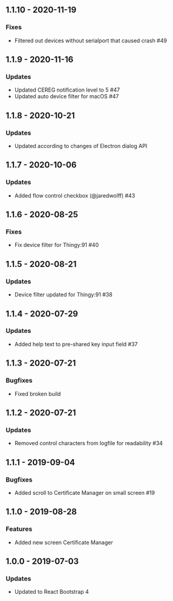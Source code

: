 ## 1.1.10 - 2020-11-19
### Fixes
- Filtered out devices without serialport that caused crash #49

## 1.1.9 - 2020-11-16
### Updates
- Updated CEREG notification level to 5 #47
- Updated auto device filter for macOS #47

## 1.1.8 - 2020-10-21
### Updates
- Updated according to changes of Electron dialog API

## 1.1.7 - 2020-10-06
### Updates
- Added flow control checkbox (@jaredwolff) #43

## 1.1.6 - 2020-08-25
### Fixes
- Fix device filter for Thingy:91 #40

## 1.1.5 - 2020-08-21
### Updates
- Device filter updated for Thingy:91 #38

## 1.1.4 - 2020-07-29
### Updates
- Added help text to pre-shared key input field #37

## 1.1.3 - 2020-07-21
### Bugfixes
- Fixed broken build

## 1.1.2 - 2020-07-21
### Updates
- Removed control characters from logfile for readability #34

##  1.1.1 - 2019-09-04
### Bugfixes
- Added scroll to Certificate Manager on small screen #19

##  1.1.0 - 2019-08-28
### Features
- Added new screen Certificate Manager

##  1.0.0 - 2019-07-03
### Updates
- Updated to React Bootstrap 4

